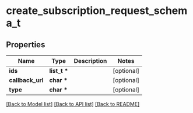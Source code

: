 # create_subscription_request_schema_t

## Properties
Name | Type | Description | Notes
------------ | ------------- | ------------- | -------------
**ids** | **list_t \*** |  | [optional] 
**callback_url** | **char \*** |  | [optional] 
**type** | **char \*** |  | [optional] 

[[Back to Model list]](../README.md#documentation-for-models) [[Back to API list]](../README.md#documentation-for-api-endpoints) [[Back to README]](../README.md)


